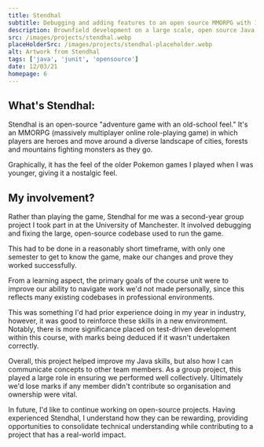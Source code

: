 ```yaml
---
title: Stendhal
subtitle: Debugging and adding features to an open source MMORPG with 10,000 lines of code
description: Brownfield development on a large scale, open source Java codebase. This experience improved my ability to navigate and comprehend others' code while realising the advantages of test-driven development.
src: /images/projects/stendhal.webp
placeHolderSrc: /images/projects/stendhal-placeholder.webp
alt: Artwork from Stendhal
tags: ['java', 'junit', 'opensource']
date: 12/03/21
homepage: 6
---
```


## What's Stendhal:
Stendhal is an open-source "adventure game with an old-school feel." It's an MMORPG (massively multiplayer online role-playing game) in which players are heroes and move around a diverse landscape of cities, forests and mountains fighting monsters as they go.

Graphically, it has the feel of the older Pokemon games I played when I was younger, giving it a nostalgic feel.

## My involvement?
Rather than playing the game, Stendhal for me was a second-year group project I took part in at the University of Manchester. It involved debugging and fixing the large, open-source codebase used to run the game.

This had to be done in a reasonably short timeframe, with only one semester to get to know the game, make our changes and prove they worked successfully.

From a learning aspect, the primary goals of the course unit were to improve our ability to navigate work we'd not made personally, since this reflects many existing codebases in professional environments.

This was something I'd had prior experience doing in my year in industry, however, it was good to reinforce these skills in a new environment. Notably, there is more significance placed on test-driven development within this course, with marks being deduced if it wasn't undertaken correctly.

Overall, this project helped improve my Java skills, but also how I can communicate concepts to other team members. As a group project, this played a large role in ensuring we performed well collectively. Ultimately we'd lose marks if any member didn't contribute so organisation and ownership were vital.

In future, I'd like to continue working on open-source projects. Having experienced Stendhal, I understand how they can be rewarding, providing opportunities to consolidate technical understanding while contributing to a project that has a real-world impact.